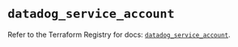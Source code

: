 # `datadog_service_account`

Refer to the Terraform Registry for docs: [`datadog_service_account`](https://registry.terraform.io/providers/datadog/datadog/3.61.0/docs/resources/service_account).
